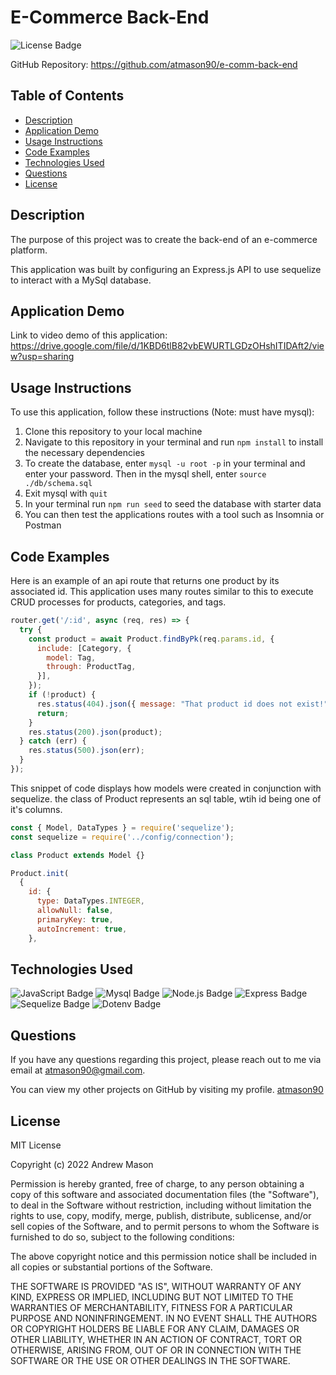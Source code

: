 # E-Commerce Back-End
![License Badge](https://img.shields.io/badge/License-MIT-blue)

GitHub Repository: https://github.com/atmason90/e-comm-back-end 


## Table of Contents

* [Description](#description)  
* [Application Demo](#application-demo)  
* [Usage Instructions](#usage-instructions)  
* [Code Examples](#code-examples)  
* [Technologies Used](#technologies-used)  
* [Questions](#questions)  
* [License](#license)  

## Description

The purpose of this project was to create the back-end of an e-commerce platform. 

This application was built by configuring an Express.js API to use sequelize to interact with a MySql database.

## Application Demo

Link to video demo of this application:  
https://drive.google.com/file/d/1KBD6tlB82vbEWURTLGDzOHshITIDAft2/view?usp=sharing 

## Usage Instructions

To use this application, follow these instructions (Note: must have mysql):
1. Clone this repository to your local machine
2. Navigate to this repository in your terminal and run ```npm install``` to install the necessary dependencies
3. To create the database, enter ```mysql -u root -p``` in your terminal and enter your password. Then in the mysql shell, enter ```source ./db/schema.sql```
4. Exit mysql with ```quit```
5. In your terminal run ```npm run seed``` to seed the database with starter data
6. You can then test the applications routes with a tool such as Insomnia or Postman

## Code Examples

Here is an example of an api route that returns one product by its associated id. This application uses many routes similar to this to execute CRUD processes for products, categories, and tags. 

```js
router.get('/:id', async (req, res) => {
  try {
    const product = await Product.findByPk(req.params.id, {
      include: [Category, {
        model: Tag,
        through: ProductTag,
      }],
    });
    if (!product) {
      res.status(404).json({ message: "That product id does not exist!" });
      return;
    }
    res.status(200).json(product);
  } catch (err) {
    res.status(500).json(err);
  }
});
```

This snippet of code displays how models were created in conjunction with sequelize. the class of Product represents an sql table, wtih id being one of it's columns.

```js
const { Model, DataTypes } = require('sequelize');
const sequelize = require('../config/connection');

class Product extends Model {}

Product.init(
  {
    id: {
      type: DataTypes.INTEGER,
      allowNull: false,
      primaryKey: true,
      autoIncrement: true,
    },
```

## Technologies Used

![JavaScript Badge](https://img.shields.io/badge/Language-JavaScript-yellow)
![Mysql Badge](https://img.shields.io/badge/Database-MySql-informational)
![Node.js Badge](https://img.shields.io/badge/Environment-Node.js-red)
![Express Badge](https://img.shields.io/badge/NPM-Express.js-green)
![Sequelize Badge](https://img.shields.io/badge/NPM-Sequelize-important)
![Dotenv Badge](https://img.shields.io/badge/NPM-dotenv-blueviolet)

## Questions

If you have any questions regarding this project, please reach out to me via email at atmason90@gmail.com.

You can view my other projects on GitHub by visiting my profile. 
[atmason90](https://github.com/atmason90)

## License

MIT License

Copyright (c) 2022 Andrew Mason

Permission is hereby granted, free of charge, to any person obtaining a copy of this software and associated documentation files (the "Software"), to deal in the Software without restriction, including without limitation the rights to use, copy, modify, merge, publish, distribute, sublicense, and/or sell copies of the Software, and to permit persons to whom the Software is furnished to do so, subject to the following conditions:

The above copyright notice and this permission notice shall be included in all copies or substantial portions of the Software.

THE SOFTWARE IS PROVIDED "AS IS", WITHOUT WARRANTY OF ANY KIND, EXPRESS OR IMPLIED, INCLUDING BUT NOT LIMITED TO THE WARRANTIES OF MERCHANTABILITY, FITNESS FOR A PARTICULAR PURPOSE AND NONINFRINGEMENT. IN NO EVENT SHALL THE AUTHORS OR COPYRIGHT HOLDERS BE LIABLE FOR ANY CLAIM, DAMAGES OR OTHER LIABILITY, WHETHER IN AN ACTION OF CONTRACT, TORT OR OTHERWISE, ARISING FROM, OUT OF OR IN CONNECTION WITH THE SOFTWARE OR THE USE OR OTHER DEALINGS IN THE SOFTWARE.